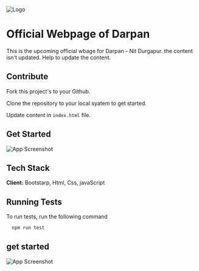 
![Logo](https://nitdgp.ac.in/uploads/df28040e57c786faa1713656bce18a57.jpg)


# Official Webpage of Darpan 

This is the upcoming official wbage for Darpan - Nit Durgapur. 
the content isn't updated. Help to update the content.



## Contribute


Fork this project's to your Github.

Clone the repository to your local syatem to get started.

Update content in `index.html` file.



## Get Started

![App Screenshot](https://via.placeholder.com/468x300?text=App+Screenshot+Here)


## Tech Stack

**Client:** Bootstarp, Html, Css, javaScript




## Running Tests

To run tests, run the following command

```bash
  npm run test
```


## get started

![App Screenshot](https://via.placeholder.com/468x300?text=App+Screenshot+Here)
